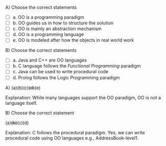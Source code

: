 <panel header="{{ icon_Q_A }} Statements about OOP">

A) Choose the correct statements

- [ ] a. OO is a programming paradigm
- [ ] b. OO guides us in how to structure the solution
- [ ] c. OO is mainly an abstraction mechanism
- [ ] d. OO is a programming language
- [ ] e. OO is modeled after how the objects in real world work

B) Choose the correct statements

- [ ] a. Java and C++ are OO languages
- [ ] b. C language follows the _Functional Programming_ paradigm
- [ ] c. Java can be used to write procedural code
- [ ] d. Prolog follows the Logic Programming paradigm

<panel type="seamless" header="{{ icon_A }} Answer" minimized>

A) (a)(b)(c)~~(d)~~(e)

Explanation: While many languages support the OO paradigm, OO is not a language itself.

B) Choose the correct statement

(a)~~(b)~~(c)(d)

Explanation: C follows the procedural paradigm. Yes, we can write procedural code using OO languages e.g., AddressBook-level1.

</panel>
</panel>
